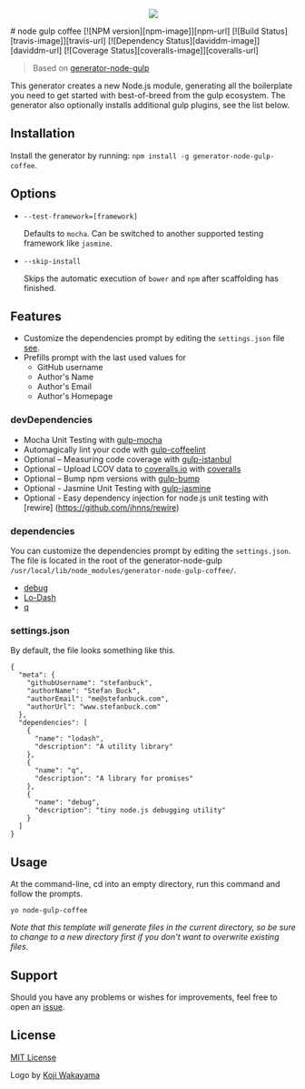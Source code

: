<p align="center">
  <img src="node-gulp.png"/>
</p>
# node gulp coffee
[![NPM version][npm-image]][npm-url] [![Build Status][travis-image]][travis-url] [![Dependency Status][daviddm-image]][daviddm-url] [![Coverage Status][coveralls-image]][coveralls-url]

> Based on [generator-node-gulp](https://github.com/youngmountain/generator-node-gulp)

This generator creates a new Node.js module, generating all the boilerplate you need to get started with best-of-breed from the gulp ecosystem. The generator also optionally installs additional gulp plugins, see the list below.



## Installation

Install the generator by running: `npm install -g generator-node-gulp-coffee`.

## Options

* `--test-framework=[framework]`

  Defaults to `mocha`. Can be switched to
  another supported testing framework like `jasmine`.

* `--skip-install`

  Skips the automatic execution of `bower` and `npm` after
  scaffolding has finished.

## Features

- Customize the dependencies prompt by editing the ```settings.json``` file [see](#dependencies).
- Prefills prompt with the last used values for
  - GitHub username
  - Author's Name
  - Author's Email
  - Author's Homepage

### devDependencies

- Mocha Unit Testing with [gulp-mocha](https://github.com/sindresorhus/gulp-mocha)
- Automagically lint your code with [gulp-coffeelint](https://github.com/janraasch/gulp-coffeelint)
- Optional – Measuring code coverage with [gulp-istanbul](https://github.com/SBoudrias/gulp-istanbul)
- Optional – Upload LCOV data to [coveralls.io](http://coveralls.io) with [coveralls](https://github.com/cainus/node-coveralls)
- Optional – Bump npm versions with [gulp-bump](https://github.com/stevelacy/gulp-bump)
- Optional - Jasmine Unit Testing with [gulp-jasmine](https://github.com/sindresorhus/gulp-jasmine)
- Optional - Easy dependency injection for node.js unit testing with [rewire] (https://github.com/jhnns/rewire)

### dependencies

You can customize the dependencies prompt by editing the ```settings.json```. The file is located in the root of the generator-node-gulp ```/usr/local/lib/node_modules/generator-node-gulp-coffee/```.

- [debug](https://github.com/visionmedia/debug)
- [Lo-Dash](http://lodash.com/)
- [q](https://github.com/kriskowal/q)

### settings.json

By default, the file looks something like this.

```
{
  "meta": {
    "githubUsername": "stefanbuck",
    "authorName": "Stefan Buck",
    "authorEmail": "me@stefanbuck.com",
    "authorUrl": "www.stefanbuck.com"
  },
  "dependencies": [
    {
      "name": "lodash",
      "description": "A utility library"
    },
    {
      "name": "q",
      "description": "A library for promises"
    },
    {
      "name": "debug",
      "description": "tiny node.js debugging utility"
    }
  ]
}
```


## Usage

At the command-line, cd into an empty directory, run this command and follow the prompts.

```
yo node-gulp-coffee
```

_Note that this template will generate files in the current directory, so be sure to change to a new directory first if you don't want to overwrite existing files._



## Support

Should you have any problems or wishes for improvements, feel free to open an [issue](https://github.com/liuxiong332/generator-node-gulp-coffee/issues).

## License

[MIT License](http://en.wikipedia.org/wiki/MIT_License)

Logo by [Koji Wakayama](https://github.com/kojiwakayama)

[npm-url]: https://npmjs.org/package/generator-node-gulp-coffee
[npm-image]: https://badge.fury.io/js/generator-node-gulp-coffee.svg
[travis-url]: https://travis-ci.org/liuxiong332/generator-node-gulp-coffee
[travis-image]: https://travis-ci.org/liuxiong332/generator-node-gulp-coffee.svg?branch=master
[daviddm-url]: https://david-dm.org/liuxiong332/generator-node-gulp-coffee
[daviddm-image]: https://david-dm.org/liuxiong332/generator-node-gulp-coffee.svg?theme=shields.io
[coveralls-url]: https://coveralls.io/r/liuxiong332/generator-node-gulp-coffee
[coveralls-image]: https://coveralls.io/repos/liuxiong332/generator-node-gulp-coffee/badge.png
